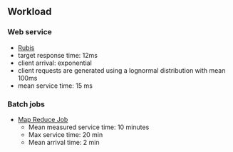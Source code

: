 ## Workload

### Web service
  - [Rubis](http://rubis.ow2.org/)
  - target response time: 12ms
  - client arrival: exponential
  - client requests are generated using a lognormal distribution with mean 100ms
  - mean service time: 15 ms

### Batch jobs
- [Map Reduce Job](http://ieeexplore.ieee.org/xpls/abs_all.jsp?arnumber=5493490)
  - Mean measured service time: 10 minutes
  - Max service time: 20 min
  - Mean arrival time: 2 min
